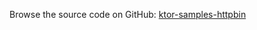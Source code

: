 [//]: # (title: HttpBin)
[//]: # (category: samples)
[//]: # (permalink: /samples/app/httpbin.html)
[//]: # (caption: Showcase of Basic Features)
[//]: # (redirect_from: redirect_from)
[//]: # (- /samples/httpbin.html: - /samples/httpbin.html)

Browse the source code on GitHub: [ktor-samples-httpbin](https://github.com/ktorio/ktor-samples/tree/master/app/httpbin)
